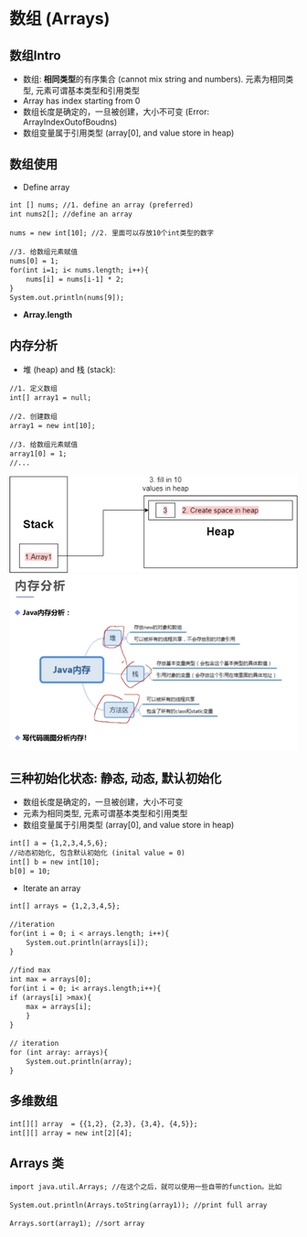 # 数组 (Arrays)
## 数组Intro
- 数组: **相同类型**的有序集合 (cannot mix string and numbers). 元素为相同类型, 元素可谓基本类型和引用类型
- Array has index starting from 0
- 数组长度是确定的，一旦被创建，大小不可变 (Error: ArrayIndexOutofBoudns)
- 数组变量属于引用类型 (array[0], and value store in heap)
## 数组使用
- Define array
```
int [] nums; //1. define an array (preferred)
int nums2[]; //define an array

nums = new int[10]; //2. 里面可以存放10个int类型的数字

//3. 给数组元素赋值
nums[0] = 1;
for(int i=1; i< nums.length; i++){
    nums[i] = nums[i-1] * 2;
}
System.out.println(nums[9]);
```
- **Array.length**

## 内存分析
- 堆 (heap) and 栈 (stack): 
```
//1. 定义数组 
int[] array1 = null;

//2. 创建数组
array1 = new int[10];

//3. 给数组元素赋值
array1[0] = 1;
//...
```

![09](https://raw.githubusercontent.com/suereey/Full_Java_Path/main/ScreenShot/JavaSE/09_JavaMemory.png)
![08](https://raw.githubusercontent.com/suereey/Full_Java_Path/main/ScreenShot/JavaSE/08_JavaMemory.png)

## 三种初始化状态: 静态, 动态, 默认初始化
- 数组长度是确定的，一旦被创建，大小不可变
- 元素为相同类型, 元素可谓基本类型和引用类型
- 数组变量属于引用类型 (array[0], and value store in heap)

```
int[] a = {1,2,3,4,5,6};
//动态初始化, 包含默认初始化 (inital value = 0)
int[] b = new int[10];
b[0] = 10;
```

- Iterate an array
```
int[] arrays = {1,2,3,4,5};

//iteration
for(int i = 0; i < arrays.length; i++){
    System.out.println(arrays[i]);
}

//find max
int max = arrays[0];
for(int i = 0; i< arrays.length;i++){
if (arrays[i] >max){
    max = arrays[i];
    }
}

// iteration
for (int array: arrays){
    System.out.println(array);
}
```
## 多维数组
```
int[][] array  = {{1,2}, {2,3}, {3,4}, {4,5}};
int[][] array = new int[2][4];
```

## Arrays 类
```
import java.util.Arrays; //在这个之后，就可以使用一些自带的function。比如

System.out.println(Arrays.toString(array1)); //print full array

Arrays.sort(array1); //sort array

```
